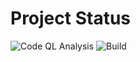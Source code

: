 # Project Status
![Code QL Analysis](https://github.com/tiagosarmento/OpenWeatherMap/actions/workflows/codeql-analysis.yml/badge.svg)
![Build](https://github.com/tiagosarmento/OpenWeatherMap/actions/workflows/flake8-analysis.yml/badge.svg)
